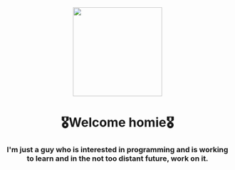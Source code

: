 <div id="header" align="center">
  <img src="https://cutewallpaper.org/21/cool-gif-wallpaper/Cool-GIF-on-GIFER-by-Hugirus.gif" width="200">
    <h1 align="center">🎖Welcome homie🎖</h1>
    <h3 align="center">I'm just a guy who is interested in programming and is working to learn and in the not too distant future, work on it.</h3>
 </div>
